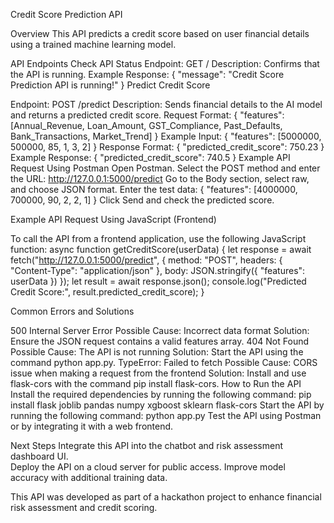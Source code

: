 Credit Score Prediction API

Overview
  This API predicts a credit score based on user financial details using a trained machine learning model.

API Endpoints
  Check API Status
    Endpoint: GET /
    Description: Confirms that the API is running.
    Example Response:
      {
          "message": "Credit Score Prediction API is running!"
      }
  Predict Credit Score

   Endpoint: POST /predict
   Description: Sends financial details to the AI model and returns a predicted credit score.
   Request Format:
      {
          "features": [Annual_Revenue, Loan_Amount, GST_Compliance, Past_Defaults, Bank_Transactions, Market_Trend]
      }
   Example Input:
      {
          "features": [5000000, 500000, 85, 1, 3, 2]
      }
  Response Format: 
      {
          "predicted_credit_score": 750.23
      }
   Example Response:
      {
          "predicted_credit_score": 740.5
      }
Example API Request Using Postman
    Open Postman.
    Select the POST method and enter the URL: http://127.0.0.1:5000/predict
    Go to the Body section, select raw, and choose JSON format.
    Enter the test data:
      {
          "features": [4000000, 700000, 90, 2, 2, 1]
      }
    Click Send and check the predicted score.

Example API Request Using JavaScript (Frontend)

  To call the API from a frontend application, use the following JavaScript function:
      async function getCreditScore(userData) {
        let response = await fetch("http://127.0.0.1:5000/predict", {
            method: "POST",
            headers: {
                "Content-Type": "application/json"
            },
            body: JSON.stringify({ "features": userData })
        });
            let result = await response.json();
            console.log("Predicted Credit Score:", result.predicted_credit_score);
        }

Common Errors and Solutions

  500 Internal Server Error
    Possible Cause: Incorrect data format
    Solution: Ensure the JSON request contains a valid features array.
  404 Not Found
    Possible Cause: The API is not running
    Solution: Start the API using the command python app.py.
  TypeError: Failed to fetch
    Possible Cause: CORS issue when making a request from the frontend
    Solution: Install and use flask-cors with the command pip install flask-cors.
  How to Run the API
    Install the required dependencies by running the following command:
      pip install flask joblib pandas numpy xgboost sklearn flask-cors
    Start the API by running the following command:
      python app.py
    Test the API using Postman or by integrating it with a web frontend.

Next Steps
  Integrate this API into the chatbot and risk assessment dashboard UI.  
  Deploy the API on a cloud server for public access.
  Improve model accuracy with additional training data.

This API was developed as part of a hackathon project to enhance financial risk assessment and credit scoring.

